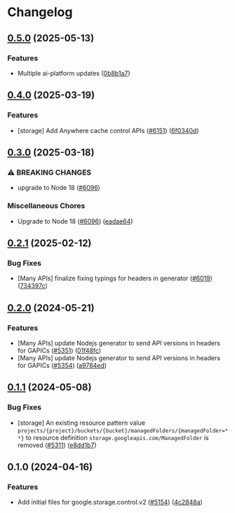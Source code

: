 # Changelog

## [0.5.0](https://github.com/googleapis/google-cloud-node/compare/storage-control-v0.4.0...storage-control-v0.5.0) (2025-05-13)


### Features

* Multiple ai-platform updates ([0b8b1a7](https://github.com/googleapis/google-cloud-node/commit/0b8b1a75f33bdf94000321d239834b9b10757862))

## [0.4.0](https://github.com/googleapis/google-cloud-node/compare/storage-control-v0.3.0...storage-control-v0.4.0) (2025-03-19)


### Features

* [storage] Add Anywhere cache control APIs ([#6151](https://github.com/googleapis/google-cloud-node/issues/6151)) ([6f0340d](https://github.com/googleapis/google-cloud-node/commit/6f0340dc21027b6c66bcf77e8cb1cd30fc7d4ea3))

## [0.3.0](https://github.com/googleapis/google-cloud-node/compare/storage-control-v0.2.1...storage-control-v0.3.0) (2025-03-18)


### ⚠ BREAKING CHANGES

* upgrade to Node 18 ([#6096](https://github.com/googleapis/google-cloud-node/issues/6096))

### Miscellaneous Chores

* Upgrade to Node 18 ([#6096](https://github.com/googleapis/google-cloud-node/issues/6096)) ([eadae64](https://github.com/googleapis/google-cloud-node/commit/eadae64d54e07aa2c65097ea52e65008d4e87436))

## [0.2.1](https://github.com/googleapis/google-cloud-node/compare/storage-control-v0.2.0...storage-control-v0.2.1) (2025-02-12)


### Bug Fixes

* [Many APIs] finalize fixing typings for headers in generator ([#6019](https://github.com/googleapis/google-cloud-node/issues/6019)) ([734397c](https://github.com/googleapis/google-cloud-node/commit/734397c6b98d0aafe8832544da3f483b1eade1b2))

## [0.2.0](https://github.com/googleapis/google-cloud-node/compare/storage-control-v0.1.1...storage-control-v0.2.0) (2024-05-21)


### Features

* [Many APIs] update Nodejs generator to send API versions in headers for GAPICs ([#5351](https://github.com/googleapis/google-cloud-node/issues/5351)) ([01f48fc](https://github.com/googleapis/google-cloud-node/commit/01f48fce63ec4ddf801d59ee2b8c0db9f6fb8372))
* [Many APIs] update Nodejs generator to send API versions in headers for GAPICs ([#5354](https://github.com/googleapis/google-cloud-node/issues/5354)) ([a9784ed](https://github.com/googleapis/google-cloud-node/commit/a9784ed3db6ee96d171762308bbbcd57390b6866))

## [0.1.1](https://github.com/googleapis/google-cloud-node/compare/storage-control-v0.1.0...storage-control-v0.1.1) (2024-05-08)


### Bug Fixes

* [storage] An existing resource pattern value `projects/{project}/buckets/{bucket}/managedFolders/{managedFolder=**}` to resource definition `storage.googleapis.com/ManagedFolder` is removed ([#5311](https://github.com/googleapis/google-cloud-node/issues/5311)) ([e8dd1b7](https://github.com/googleapis/google-cloud-node/commit/e8dd1b7aa0e455acf2179787b498e6b6a934672b))

## 0.1.0 (2024-04-16)


### Features

* Add initial files for google.storage.control.v2 ([#5154](https://github.com/googleapis/google-cloud-node/issues/5154)) ([4c2848a](https://github.com/googleapis/google-cloud-node/commit/4c2848a9143d15be11155ed13cba9af9dcc5e6b7))
